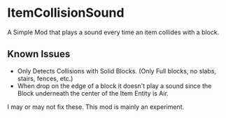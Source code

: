 # ItemCollisionSound
A Simple Mod that plays a sound every time an item collides with a block.

## Known Issues
- Only Detects Collisions with Solid Blocks. (Only Full blocks, no slabs, stairs, fences, etc.)
- When drop on the edge of a block it doesn't play a sound since the Block underneath the center of the Item Entity is Air.

I may or may not fix these. This mod is mainly an experiment.